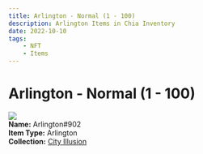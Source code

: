```yaml
---
title: Arlington - Normal (1 - 100)
description: Arlington Items in Chia Inventory
date: 2022-10-10
tags:
    - NFT
    - Items
---
```


# Arlington - Normal (1 - 100)
<div class="item_thumbnail">
<img loading="lazy" src="https://4xa53orzy52xinozjwzco5kvwdl6lvfdewdc3biesnhai7i5aa6a.arweave.net/5cHdujnHdXQ12U2yJ3VVsNfl1KMlhi2FBJNOBH0dADw"><br/>
<div><strong>Name:</strong> Arlington#902</div>
<div><strong>Item Type:</strong> Arlington</div>
<div><strong>Collection:</strong> <a href="https://www.spacescan.io/xch/nft/collection/col1lend2dcn558km4wcwta4xnkfv3xpcmlp9kyt0m909emvfxechlyqdl5ndg">City Illusion</a></div>
</div>

